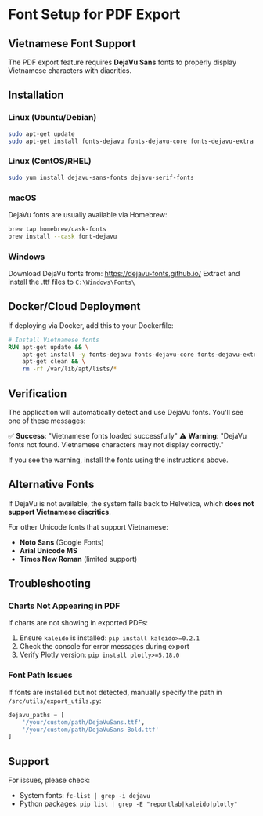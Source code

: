 # Font Setup for PDF Export

## Vietnamese Font Support

The PDF export feature requires **DejaVu Sans** fonts to properly display Vietnamese characters with diacritics.

## Installation

### Linux (Ubuntu/Debian)
```bash
sudo apt-get update
sudo apt-get install fonts-dejavu fonts-dejavu-core fonts-dejavu-extra
```

### Linux (CentOS/RHEL)
```bash
sudo yum install dejavu-sans-fonts dejavu-serif-fonts
```

### macOS
DejaVu fonts are usually available via Homebrew:
```bash
brew tap homebrew/cask-fonts
brew install --cask font-dejavu
```

### Windows
Download DejaVu fonts from: https://dejavu-fonts.github.io/
Extract and install the .ttf files to `C:\Windows\Fonts\`

## Docker/Cloud Deployment

If deploying via Docker, add this to your Dockerfile:

```dockerfile
# Install Vietnamese fonts
RUN apt-get update && \
    apt-get install -y fonts-dejavu fonts-dejavu-core fonts-dejavu-extra && \
    apt-get clean && \
    rm -rf /var/lib/apt/lists/*
```

## Verification

The application will automatically detect and use DejaVu fonts. You'll see one of these messages:

✅ **Success**: "Vietnamese fonts loaded successfully"
⚠️ **Warning**: "DejaVu fonts not found. Vietnamese characters may not display correctly."

If you see the warning, install the fonts using the instructions above.

## Alternative Fonts

If DejaVu is not available, the system falls back to Helvetica, which **does not support Vietnamese diacritics**.

For other Unicode fonts that support Vietnamese:
- **Noto Sans** (Google Fonts)
- **Arial Unicode MS**
- **Times New Roman** (limited support)

## Troubleshooting

### Charts Not Appearing in PDF

If charts are not showing in exported PDFs:

1. Ensure `kaleido` is installed: `pip install kaleido>=0.2.1`
2. Check the console for error messages during export
3. Verify Plotly version: `pip install plotly>=5.18.0`

### Font Path Issues

If fonts are installed but not detected, manually specify the path in `/src/utils/export_utils.py`:

```python
dejavu_paths = [
    '/your/custom/path/DejaVuSans.ttf',
    '/your/custom/path/DejaVuSans-Bold.ttf'
]
```

## Support

For issues, please check:
- System fonts: `fc-list | grep -i dejavu`
- Python packages: `pip list | grep -E "reportlab|kaleido|plotly"`
